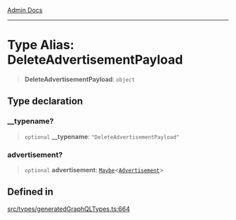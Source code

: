 [Admin Docs](/)

***

# Type Alias: DeleteAdvertisementPayload

> **DeleteAdvertisementPayload**: `object`

## Type declaration

### \_\_typename?

> `optional` **\_\_typename**: `"DeleteAdvertisementPayload"`

### advertisement?

> `optional` **advertisement**: [`Maybe`](Maybe.md)\<[`Advertisement`](Advertisement.md)\>

## Defined in

[src/types/generatedGraphQLTypes.ts:664](https://github.com/Suyash878/talawa-api/blob/cfd688207611ba245c99edd8dbaccb2cdbf6a043/src/types/generatedGraphQLTypes.ts#L664)
